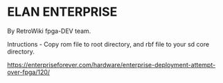 # ELAN ENTERPRISE

By RetroWiki fpga-DEV team.

Intructions - Copy rom file to root directory, and rbf file to your sd core directory.

https://enterpriseforever.com/hardware/enterprise-deployment-attempt-over-fpga/120/


